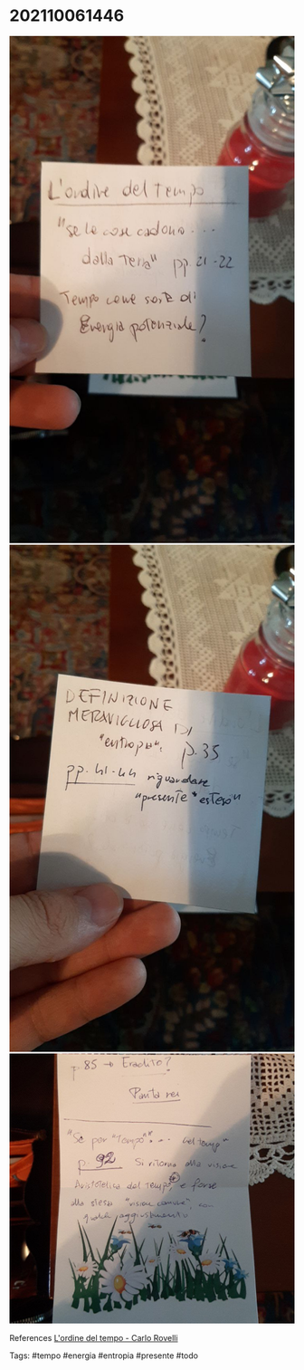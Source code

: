 # 202110061446

![](202110061446%20-%201.jpg)![](202110061446%20-%202.jpg)![](202110061446%20-%203.jpg)

References
[L'ordine del tempo - Carlo Rovelli](L'ordine%20del%20tempo%20-%20Carlo%20Rovelli.md)

Tags:
	#tempo #energia #entropia #presente #todo 